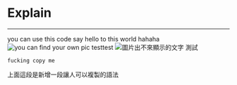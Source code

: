# Explain
---
you can use this code say hello to this world
hahaha![you can find your own pic](https://images.unsplash.com/photo-1529778873920-4da4926a72c2?w=600&auto=format&fit=crop&q=60&ixlib=rb-4.0.3&ixid=M3wxMjA3fDB8MHxzZWFyY2h8Mnx8Y3V0ZSUyMGNhdHxlbnwwfHwwfHx8MA%3D%3D)
testtest
![圖片出不來顯示的文字](圖片連結)
測試
```
fucking copy me
```
上面這段是新增一段讓人可以複製的語法
